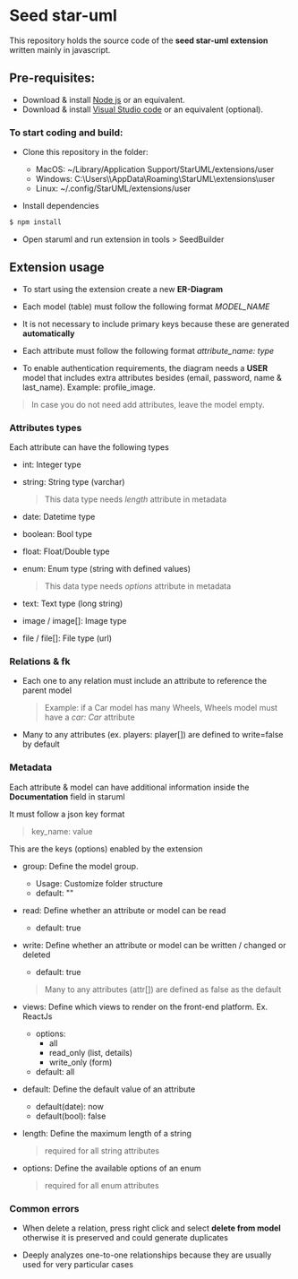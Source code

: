 # Seed star-uml

This repository holds the source code of the **seed star-uml extension** written mainly in javascript.

## Pre-requisites:

-  Download & install [Node js](https://nodejs.org/en/download/) or an equivalent.
-  Download & install [Visual Studio code](https://code.visualstudio.com/) or an equivalent (optional).

### To start coding and build:

-  Clone this repository in the folder:

   -  MacOS: ~/Library/Application Support/StarUML/extensions/user
   -  Windows: C:\\Users\\\AppData\\Roaming\\StarUML\\extensions\\user
   -  Linux: ~/.config/StarUML/extensions/user 

-  Install dependencies
```bash
$ npm install
```

-  Open staruml and run extension in tools > SeedBuilder

## Extension usage

-  To start using the extension create a new **ER-Diagram**

-  Each model (table) must follow the following format *MODEL_NAME*

-  It is not necessary to include primary keys because these are generated **automatically**

-  Each attribute must follow the following format *attribute_name: type*

-  To enable authentication requirements, the diagram needs a **USER** model that includes extra attributes besides (email, password, name & last_name). Example: profile_image.

 > In case you do not need add attributes, leave the model empty.


### Attributes types

Each attribute can have the following types

-  int: Integer type
-  string: String type (varchar)
   >  This data type needs *length* attribute in metadata

-  date: Datetime type
-  boolean: Bool type
-  float: Float/Double type
-  enum: Enum type (string with defined values)
   >  This data type needs *options* attribute in metadata

-  text: Text type (long string)
-  image / image[]: Image type 
-  file / file[]: File type (url)

### Relations & fk

-  Each one to any relation must include an attribute to reference the parent model
   > Example: if a Car model has many Wheels, Wheels model must have a *car: Car* attribute  

-  Many to any attributes (ex. players: player[]) are defined to write=false by default

### Metadata

Each attribute & model can have additional information inside the **Documentation** field in staruml

It must follow a json key format

> key_name: value

This are the keys (options) enabled by the extension

- group: Define the model group.
    - Usage: Customize folder structure
    - default: ""

-  read: Define whether an attribute or model can be read
   -  default: true

-  write: Define whether an attribute or model can be written / changed or deleted
    -  default: true
    > Many to any attributes (attr[]) are defined as false as the default

-  views: Define which views to render on the front-end platform. Ex. ReactJs
   -  options:
      -  all
      -  read_only (list, details)
      -  write_only (form)
   -  default: all

-  default: Define the default value of an attribute
   -  default(date): now
   -  default(bool): false

-  length: Define the maximum length of a string
   > required for all string attributes

-  options: Define the available options of an enum
   > required for all enum attributes

### Common errors

-  When delete a relation, press right click and select **delete from model** otherwise it is preserved and could generate duplicates

-  Deeply analyzes one-to-one relationships because they are usually used for very particular cases